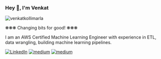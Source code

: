 ### Hey 👋, I'm Venkat 

<p align="left"> <img src="https://komarev.com/ghpvc/?username=venkatkollimarla" alt="venkatkollimarla" /> </p>

❋❋❋ Changing bits for good! ❋❋❋

I am an AWS Certified Machine Learning Engineer with experience in ETL, data wrangling, building machine learning pipelines.

[![LinkedIn](https://img.shields.io/badge/LinkedIn-Venkat%20Kollimarla-blue?style=for-the-badge&logo=linkedin)](https://www.linkedin.com/in/venkatkollimarla/)
[![medium](https://img.shields.io/badge/Medium-Venkat%20Kollimarla-yellow?style=for-the-badge&logo=medium)](https://venkatkollimarla.medium.com/)
[![medium](https://img.shields.io/badge/Twitter-Venkat%20Kollimarla-green?style=for-the-badge&logo=Twitter)](https://twitter.com/kvincloud59)
<br />
<br />
